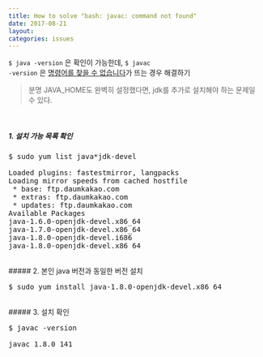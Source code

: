 ```yaml
---
title: How to solve "bash: javac: command not found"
date: 2017-08-21
layout:
categories: issues
---
```


`$ java -version` 은 확인이 가능한데, <code>$ javac -version</code> 은 <u>명령어를 찾을 수 없습니다</u>가 뜨는 경우 해결하기

> 분명 JAVA_HOME도 완벽히 설정했다면, jdk를 추가로 설치해야 하는 문제일 수 있다.

<br>

##### 1. 설치 가능 목록 확인
<pre>
$ sudo yum list java*jdk-devel<br>
Loaded plugins: fastestmirror, langpacks
Loading mirror speeds from cached hostfile
 * base: ftp.daumkakao.com
 * extras: ftp.daumkakao.com
 * updates: ftp.daumkakao.com
Available Packages
java-1.6.0-openjdk-devel.x86_64                                        1:1.6.0.41-1.13.13.1.el7_3                                         updates
java-1.7.0-openjdk-devel.x86_64                                        1:1.7.0.141-2.6.10.1.el7_3                                         updates
java-1.8.0-openjdk-devel.i686                                          1:1.8.0.141-1.b16.el7_3                                            updates
java-1.8.0-openjdk-devel.x86_64                                        1:1.8.0.141-1.b16.el7_3                                            updates
</pre>

<br>
##### 2. 본인 java 버전과 동일한 버전 설치
<pre>
$ sudo yum install java-1.8.0-openjdk-devel.x86_64
</pre>

<br>
##### 3. 설치 확인
<pre>
$ javac -version<br>
javac 1.8.0_141
</pre>
